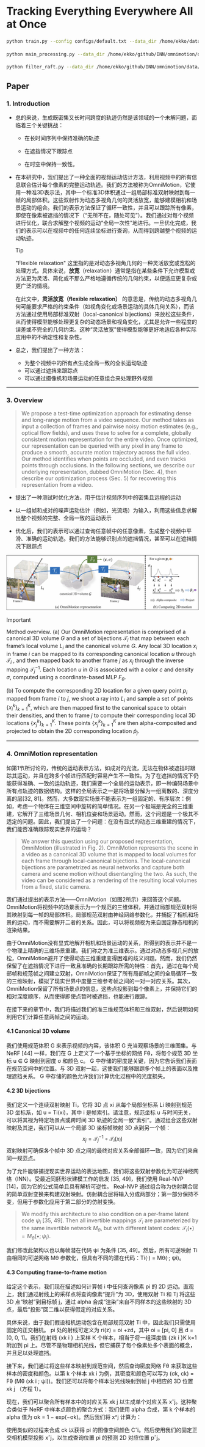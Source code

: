 # Tracking Everything Everywhere All at Once

```bash
python train.py --config configs/default.txt --data_dir /home/ekko/datasets/omnimotion/swing

python main_processing.py --data_dir /home/ekko/github/INN/omnimotion/data/pulling --chain

python filter_raft.py --data_dir /home/ekko/github/INN/omnimotion/data/pulling --cycle_th 3
```



## Paper

### 1. Introduction

+ 总的来说，生成既密集又长时间跨度的轨迹仍然是该领域的一个未解问题，面临着三个关键挑战：

    + 在长时间序列中保持准确的轨迹
    
    + 在遮挡情况下跟踪点
    
    + 在时空中保持一致性。

+ 在本研究中，我们提出了一种全面的视频运动估计方法，利用视频中的所有信息联合估计每个像素的完整运动轨迹。我们的方法被称为OmniMotion，它使用一种准3D表示法，其中一个标准3D体积通过一组局部标准双射映射到每一帧的局部体积。这些双射作为动态多视角几何的灵活放宽，能够建模相机和场景运动的组合。我们的表示方法保证了循环一致性，并且可以跟踪所有像素，即使在像素被遮挡的情况下（“无所不在，随处可见”）。我们通过对每个视频进行优化，联合求解整个视频的运动“全局一次性”地进行。一旦优化完成，我们的表示可以在视频中的任何连续坐标进行查询，从而得到跨越整个视频的运动轨迹。

    > [!TIP]
    >
    > "Flexible relaxation" 这里指的是对动态多视角几何的一种灵活放宽或宽松的处理方式。具体来说，**放宽**（relaxation）通常是指在某些条件下允许模型或方法更为灵活、简化或不那么严格地遵循传统的几何约束，以便适应更复杂或更广泛的情境。
    >
    > 在此文中，**灵活放宽（flexible relaxation）** 的意思是，传统的动态多视角几何可能要求严格的约束条件（如视角变化或场景运动的具体几何关系），而该方法通过使用局部标准双射（local-canonical bijections）来放松这些条件，从而使得模型能够处理更复杂的动态场景和视角变化，尤其是允许一些程度的误差或不完全的几何约束。这种“灵活放宽”使得模型能够更好地适应各种实际应用中的不确定性和复杂性。

+ 总之，我们提出了一种方法：

    + 为整个视频中的所有点生成全局一致的全长运动轨迹
    + 可以通过遮挡来跟踪点
    + 可以通过摄像机和场景运动的任意组合来处理野外视频

---

### 3. Overview

>
> We propose a test-time optimization approach for estimating dense and long-range motion from a video sequence. Our method takes as input a collection of frames and pairwise noisy motion estimates (e.g., optical flow fields), and uses these to solve for a complete, globally consistent motion representation for the entire video. Once optimized, our representation can be queried with any pixel in any frame to produce a smooth, accurate motion trajectory across the full video. Our method identifies when points are occluded, and even tracks points through occlusions. In the following sections, we describe our underlying representation, dubbed OmniMotion (Sec. 4), then describe our optimization process (Sec. 5) for recovering this representation from a video.

+ 提出了一种测试时优化方法，用于估计视频序列中的密集且远程的运动

+ 以一组帧和成对的噪声运动估计（例如，光流场）为输入，利用这些信息求解出整个视频的完整、全局一致的运动表示
+ 优化后，我们的表示可以通过查询任意帧中的任意像素，生成整个视频中平滑、准确的运动轨迹。我们的方法能够识别点的遮挡情况，甚至可以在遮挡情况下跟踪点

![Overview](./Omnimotion.png)

> [!IMPORTANT]
> Method overview. 
> (a) Our OmniMotion representation is comprised of a canonical 3D volume $G$ and a set of bijections $\mathcal{T}_i$ that map between each frame’s local volume $L_i$ and the canonical volume $G$. Any local 3D location $x_i$ in frame $i$ can be mapped to its corresponding canonical location $u$ through $\mathcal{T}_i$ , and then mapped back to another frame $j$ as $x_j$ through the inverse mapping $\mathcal{T}_j^{-1}$. Each location $u$ in $G$ is associated with a color $c$ and density $\sigma$, computed using a coordinate-based MLP $F_\theta$. 
> 
>(b) To compute the corresponding 2D location for a given query point $p_i$ mapped from frame $i$ to $j$, we shoot a ray into $L_i$ and sample a set of points $\{x_i^k\}_{k=1}^K$, which are then mapped first to the canonical space to obtain their densities, and then to frame $j$ to compute their corresponding local 3D locations $\{x_j^k\}_{k=1}^K$.  These points $\{x_j^k\}_{k=1}^K$ are then alpha-composited and projected to obtain the 2D corresponding location $\hat{p}_j$.

---

### 4. OmniMotion representation

如第1节所讨论的，传统的运动表示方法，如成对的光流，无法在物体被遮挡时跟踪其运动，并且在跨多个帧进行匹配时容易产生不一致性。为了在遮挡的情况下仍能获得准确、一致的运动轨迹，我们需要一个全局的运动表示，即一种编码场景中所有点轨迹的数据结构。这样的全局表示之一是将场景分解为一组离散的、深度分离的层[32, 81]。然而，大多数现实场景不能表示为一组固定的、有序层次：例如，考虑一个物体在三维空间中旋转的简单情况。在另一个极端是完全的三维重建，它解开了三维场景几何、相机位姿和场景运动。然而，这个问题是一个极其不适定的问题。因此，我们提出了一个问题：在没有显式的动态三维重建的情况下，我们能否准确跟踪现实世界的运动？

> We answer this question using our proposed representation, OmniMotion (illustrated in Fig. 2). OmniMotion represents the scene in a video as a canonical 3D volume that is mapped to local volumes for each frame through local-canonical bijections. The local-canonical bijections are parametrized as neural networks and capture both camera and scene motion without disentangling the two. As such, the video can be considered as a rendering of the resulting local volumes from a fixed, static camera.

我们通过提出的表示方法——OmniMotion（如图2所示）来回答这个问题。OmniMotion将视频中的场景表示为一个规范的三维体积，并通过局部规范双射将其映射到每一帧的局部体积。局部规范双射由神经网络参数化，并捕捉了相机和场景的运动，而不需要解开二者的关系。因此，可以将视频视为来自固定静态相机的渲染结果。

由于OmniMotion没有显式地解开相机和场景运动的关系，所得到的表示并不是一个物理上精确的三维场景重建。我们称之为准三维表示。通过对动态多视几何的放松，OmniMotion避开了使得动态三维重建变得困难的歧义问题。然而，我们仍然保留了在遮挡情况下进行一致且准确的长期跟踪所需的特性：首先，通过在每个局部帧和规范帧之间建立双射，OmniMotion保证了所有局部帧之间的全局循环一致的三维映射，模拟了现实世界中度量三维参考帧之间的一对一对应关系。其次，OmniMotion保留了所有场景点的信息，这些点投影到每个像素上，并保持它们的相对深度顺序，从而使得即使点暂时被遮挡，也能进行跟踪。

在接下来的章节中，我们将描述我们的准三维规范体积和三维双射，然后说明如何利用它们计算任意两帧之间的运动。

#### 4.1 Canonical 3D volume

我们使用规范体积 G 来表示视频的内容，该体积 G 充当观察场景的三维图集。与 NeRF [44] 一样，我们在 G 上定义了一个基于坐标的网络 Fθ，将每个规范 3D 坐标 u ∈ G 映射到密度 σ 和颜色 c。 G 中存储的密度是关键，因为它告诉我们表面在规范空间中的位置。与 3D 双射一起，这使我们能够跟踪多个帧上的表面以及推理遮挡关系。 G 中存储的颜色允许我们计算优化过程中的光度损失。

#### 4.2 3D bijections

我们定义一个连续双射映射 Ti，它将 3D 点 xi 从每个局部坐标系 Li 映射到规范 3D 坐标系，如 u = Ti(xi)，其中 i 是帧索引。请注意，规范坐标 u 与时间无关，可以将其视为特定场景点或跨时间 3D 轨迹的全局一致“索引”。通过组合这些双射映射及其逆，我们可以从一个局部 3D 坐标帧映射 3D 点到另一个帧：
$$
x_j=\mathcal{T}_{j}^{-1} \circ \mathcal{T}_{i}\left(x_i\right)
$$
双射映射可确保各个帧中 3D 点之间的最终对应关系全部循环一致，因为它们来自同一规范点。

为了允许能够捕捉现实世界运动的表达地图，我们将这些双射参数化为可逆神经网络（INN）。受最近同胚形状建模工作的启发 [35, 49]，我们使用 Real-NVP [14]，因为它的公式简单且具有解析可逆性。 Real-NVP 通过组合称为仿射耦合层的简单双射变换来构建双射映射。仿射耦合层将输入分成两部分；第一部分保持不变，但用于参数化应用于第二部分的仿射变换。

> We modify this architecture to also condition on a per-frame latent code $\psi_i$ [35, 49]. Then all invertible mappings $\mathcal{T}_i$ are parameterized by the same invertible network $M_\theta$, but with different latent codes: $\mathcal{T}_i(\bullet)=M_\theta(\bullet;\psi_i)$.

我们修改此架构以也以每帧潜在代码 ψi 为条件 [35, 49]。然后，所有可逆映射 Ti 由相同的可逆网络 Mθ 参数化，但具有不同的潜在代码：Ti(·) = Mθ(·; ψi)。

#### 4.3 Computing frame-to-frame motion

给定这个表示，我们现在描述如何计算帧 i 中任何查询像素 pi 的 2D 运动。直观上，我们通过射线上的采样点将查询像素“提升”为 3D，使用双射 Ti 和 Tj 将这些 3D 点“映射”到目标帧 j，通过 alpha 合成“渲染”来自不同样本的这些映射的 3D 点，最后“投影”回二维以获得假定的对应关系。

具体来说，由于我们假设相机运动包含在局部规范双射 Ti 中，因此我们只需使用固定的正交相机。 pi 处的射线可定义为 ri(z) = oi +zd，其中 oi = [pi, 0] 且 d = [0, 0, 1]。我们在射线 {xk i } 上采样 K 个样本，相当于将一组深度值 {zk i }K k=1 附加到 pi 上。尽管不是物理相机光线，但它捕获了每个像素处多个表面的概念，并且足以处理遮挡。

接下来，我们通过将这些样本映射到规范空间，然后查询密度网络 Fθ 来获取这些样本的密度和颜色。以第 k 个样本 xk i 为例，其密度和颜色可以写为 (σk, ck) = Fθ (Mθ (xk i ; ψi))。我们还可以将每个样本沿光线映射到帧 j 中相应的 3D 位置 xk j （方程 1）。

现在，我们可以聚合所有样本中的对应关系 xk j 以生成单个对应关系 xˆj。这种聚合类似于 NeRF 中样本点颜色的聚合方式：我们使用 alpha 合成，第 k 个样本的 alpha 值为 αk = 1 − exp(−σk)。然后我们将 x^j 计算为：

使用类似的过程来合成 ck 以获得 pi 的图像空间颜色 Cˆi。然后使用我们的固定正交相机模型投影 xˆj，以生成查询位置 pi 的预测 2D 对应位置 pˆj。